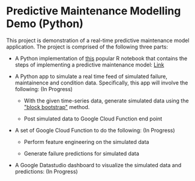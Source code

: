 # Predictive Maintenance Modelling Demo (Python)

This project is demonstration of a real-time predictive maintenance model application. The project is comprised of the following three parts:

+ A Python implementation of [this](https://gallery.azure.ai/Notebook/Predictive-Maintenance-Implementation-Guide-R-Notebook-2) popular R notebook that contains the steps of implementing a predictive maintenance model: [Link](https://github.com/transferlearnings/Predictive_Maintenance_Modelling/blob/master/notebooks/Predictive%20Maintenance%20Modelling%20Guide.ipynb)

+ A Python app to simulate a real time feed of simulated failure, maintainence and condition data. Specifically, this app will involve the following: (In Progress)

  + With the given time-series data, generate simulated data using the ["block bootstrap"](http://mapageweb.umontreal.ca/goncals/documents/Goncalves-Politis-2011.pdf) method.
  
  + Post simulated data to Google Cloud Function end point

+ A set of Google Cloud Function to do the following: (In Progress)

  + Perform feature engineering on the simulated data
  
  + Generate failure predictions for simulated data

+ A Google Datastudio dashboard to visualize the simulated data and predictions: (In Progress)


